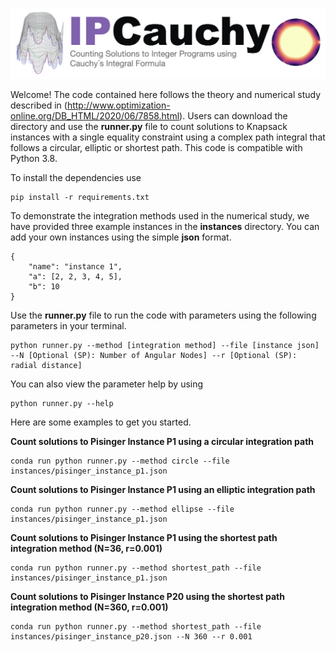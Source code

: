 ![Screenshot](ipcauchy.jpeg)


Welcome! The code contained here follows the theory and numerical study described in (http://www.optimization-online.org/DB_HTML/2020/06/7858.html). Users can download the directory and use the **runner.py** file to count solutions to Knapsack instances with a single equality constraint using a complex path integral that follows a circular, elliptic or shortest path. This code is compatible with Python 3.8.

To install the dependencies use

```
pip install -r requirements.txt
```

To demonstrate the integration methods used in the numerical study, we have provided three example instances in the **instances** directory. You can add your own instances using the simple **json** format. 

```
{
    "name": "instance 1",
    "a": [2, 2, 3, 4, 5],
    "b": 10
}
```

Use the **runner.py** file to run the code with parameters using the following parameters in your terminal.

```
python runner.py --method [integration method] --file [instance json] --N [Optional (SP): Number of Angular Nodes] --r [Optional (SP): radial distance]
```

You can also view the parameter help by using

```
python runner.py --help
```

Here are some examples to get you started.


**Count solutions to Pisinger Instance P1 using a circular integration path**
```
conda run python runner.py --method circle --file instances/pisinger_instance_p1.json
```


**Count solutions to Pisinger Instance P1 using an elliptic integration path**
```
conda run python runner.py --method ellipse --file instances/pisinger_instance_p1.json
```


**Count solutions to Pisinger Instance P1 using the shortest path integration method (N=36, r=0.001)**
```
conda run python runner.py --method shortest_path --file instances/pisinger_instance_p1.json
```


**Count solutions to Pisinger Instance P20 using the shortest path integration method (N=360, r=0.001)**
```
conda run python runner.py --method shortest_path --file instances/pisinger_instance_p20.json --N 360 --r 0.001
```